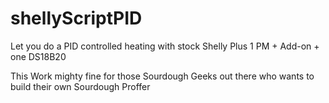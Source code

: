 # shellyScriptPID
Let you do a PID controlled heating with stock Shelly Plus 1 PM + Add-on + one DS18B20

This Work mighty fine for those Sourdough Geeks out there who wants to build their own Sourdough Proffer



